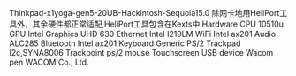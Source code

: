 Thinkpad-x1yoga-gen5-20UB-Hackintosh-Sequoia15.0
除网卡地用HeliPort工具外，其余硬件都正常适配,HeliPort工具包含在Kexts中
Hardware
CPU 10510u
GPU Intel Graphics UHD 630
Ethernet Intel I219LM
WiFi    Intel ax201
Audio   ALC285
Bluetooth  Intel ax201
Keyboard  Generic PS/2
Trackpad  I2c,SYNA8006
Trackpoint  ps/2 mouse
Touchscreen  USB device
Wacom pen  WACOM Co., Ltd.
